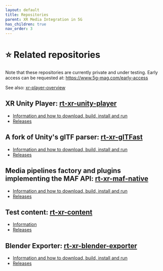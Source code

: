 ```yaml
---
layout: default
title: Repositories
parent: XR Media Integration in 5G
has_children: true
nav_order: 3
---
```


# ⭐ Related repositories
Note that these repositories are currently private and under testing. Early access can be requested at: https://www.5g-mag.com/early-access

See also: [xr-player-overview](tutorials/xr-player-overview) 

## XR Unity Player: [rt-xr-unity-player](https://github.com/5G-MAG/rt-xr-unity-player)
* [Information and how to download, build, install and run](https://github.com/5G-MAG/rt-xr-unity-player#readme)
* [Releases](https://github.com/5G-MAG/rt-xr-unity-player/releases)

## A fork of Unity's glTF parser: [rt-xr-gITFast](https://github.com/5G-MAG/rt-xr-gITFast)
* [Information and how to download, build, install and run](https://github.com/5G-MAG/rt-xr-gITFast#readme)
* [Releases](https://github.com/5G-MAG/rt-xr-gITFast/releases)

## Media pipelines factory and plugins implementing the MAF API: [rt-xr-maf-native](https://github.com/5G-MAG/rt-xr-maf-native)
* [Information and how to download, build, install and run](https://github.com/5G-MAG/rt-xr-maf-native#readme)
* [Releases](https://github.com/5G-MAG/rt-xr-maf-native/tags)

## Test content: [rt-xr-content](https://github.com/5G-MAG/rt-xr-content)
* [Information](https://github.com/5G-MAG/rt-xr-content#readme)
* [Releases](https://github.com/5G-MAG/rt-xr-maf-native/tags)

## Blender Exporter: [rt-xr-blender-exporter](https://github.com/5G-MAG/rt-xr-blender-exporter)
* [Information and how to download, build, install and run](https://github.com/5G-MAG/rt-xr-blender-exporter#readme)
* [Releases](https://github.com/5G-MAG/rt-xr-blender-exporter/releases)
